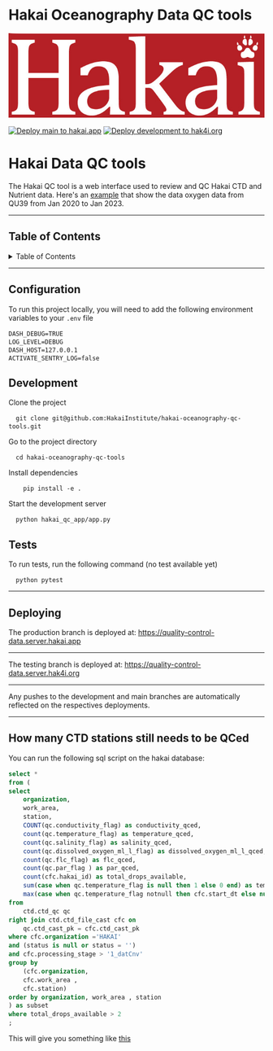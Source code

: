 # Hakai Oceanography Data QC tools

<!-- NOTE: All sections are placeholders. Use the relevant ones-->

![Logo](hakai_qc_app/assets/logo.png)

<!-- Make a favicon/logo using something like:

* https://favicon.io/
* https://www.shopify.com/tools/logo-maker/open-source-software
* https://primitive.lol/ -->
<!-- You can get project relevant badges from: [shields.io](https://shields.io/) -->

[![Deploy main to hakai.app](https://github.com/HakaiInstitute/hakai-oceanography-qc-tools/actions/workflows/deploy-main.yaml/badge.svg?branch=main)](https://github.com/HakaiInstitute/hakai-oceanography-qc-tools/actions/workflows/deploy-main.yaml)
[![Deploy development to hak4i.org](https://github.com/HakaiInstitute/hakai-oceanography-qc-tools/actions/workflows/deploy-development.yaml/badge.svg?branch=development)](https://github.com/HakaiInstitute/hakai-oceanography-qc-tools/actions/workflows/deploy-development.yaml)

# Hakai Data QC tools


The Hakai QC tool is a web interface used to review and QC Hakai CTD and Nutrient data. Here's an [example](https://quality-control-data.server.hakai.app/ctd/dissolved_oxygen_ml_l/contour_profiles?station=QU39&start_dt>2020-01-01&start_dt<2023-01-01) that show the data oxygen data from QU39 from Jan 2020 to Jan 2023.


---

## Table of Contents

<details>

<summary>Table of Contents</summary>

[Configuration](#configuration)

[Development](#development)

[Tests](#tests)

[Deploying](#deploying)

[Contributing](#contributing)

[Documentation](#documentation)

[License](#license)

</details>

---

## Configuration

To run this project locally, you will need to add the following environment variables to your `.env` file

```env
DASH_DEBUG=TRUE
LOG_LEVEL=DEBUG
DASH_HOST=127.0.0.1
ACTIVATE_SENTRY_LOG=false
```

## Development

Clone the project

```shell
  git clone git@github.com:HakaiInstitute/hakai-oceanography-qc-tools.git
```

Go to the project directory

```shell
  cd hakai-oceanography-qc-tools
```

Install dependencies

```shell
    pip install -e .
```

Start the development server

```shell
  python hakai_qc_app/app.py
```

## Tests

To run tests, run the following command (no test available yet)

```shell
  python pytest
```

---

## Deploying

The production branch is deployed at: 
https://quality-control-data.server.hakai.app

---
The testing branch is deployed at: 
https://quality-control-data.server.hak4i.org


---

Any pushes to the development and main branches are automatically reflected on the respectives deployments.

---

## How many CTD stations still needs to be QCed

You can run the following sql script on the hakai database:

```sql
select *
from (
select
	organization,
	work_area,
	station,
	COUNT(qc.conductivity_flag) as conductivity_qced,
	count(qc.temperature_flag) as temperature_qced,
	count(qc.salinity_flag) as salinity_qced,
	count(qc.dissolved_oxygen_ml_l_flag) as dissolved_oxygen_ml_l_qced,
	count(qc.flc_flag) as flc_qced,
	count(qc.par_flag ) as par_qced,
	count(cfc.hakai_id) as total_drops_available,
	sum(case when qc.temperature_flag is null then 1 else 0 end) as temperature_unqced,
	max(case when qc.temperature_flag notnull then cfc.start_dt else null end) as most_recent_temperature_qced_drop_start_dt
from
	ctd.ctd_qc qc
right join ctd.ctd_file_cast cfc on
	qc.ctd_cast_pk = cfc.ctd_cast_pk
where cfc.organization ='HAKAI'
and (status is null or status = '')
and cfc.processing_stage > '1_datCnv'
group by
	(cfc.organization,
	cfc.work_area ,
	cfc.station)
order by organization, work_area , station
) as subset
where total_drops_available > 2
;
```

This will give you something like [this](unqced_data_2024-08-29.csv)
